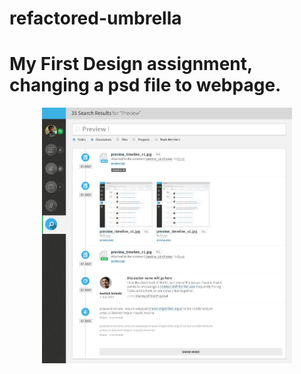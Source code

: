 # refactored-umbrella
# My First Design assignment, changing a psd file to webpage.
<p align="center">
  <img src="https://github.com/shirshandu/refactored-umbrella/blob/master/NetBramha/expected-output.png" width="400"/>
<!--   <img src="your_relative_path_here_number_2_large_name" width="350"/> -->
</p>
